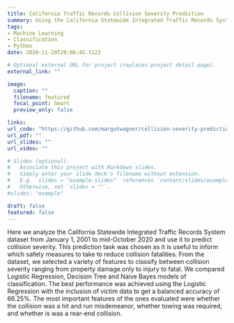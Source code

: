 ```yaml
---
title: California Traffic Records Collision Severity Prediction
summary: Using the California Statewide Integrated Traffic Records System dataset from 2001-2020, we look at various features and models to classify between collision severity. 
tags:
- Machine Learning
- Classification
- Python
date: 2020-11-20T20:06:45.112Z

# Optional external URL for project (replaces project detail page).
external_link: ""

image:
  caption: ""
  filename: featured
  focal_point: Smart
  preview_only: false

links:
url_code: "https://github.com/margotwagner/collision-severity-prediction.git"
url_pdf: ""
url_slides: ""
url_video: ""

# Slides (optional).
#   Associate this project with Markdown slides.
#   Simply enter your slide deck's filename without extension.
#   E.g. `slides = "example-slides"` references `content/slides/example-slides.md`.
#   Otherwise, set `slides = ""`.
#slides: "example"

draft: false
featured: false
---
```


Here we analyze the California Statewide Integrated Traffic Records System
dataset from January 1, 2001 to mid-October 2020 and use it to predict
collision severity. This prediction task was chosen as it is useful to inform
which safety measures to take to reduce collision fatalities. From the dataset,
we selected a variety of features to classify between collision severity ranging
from property damage only to injury to fatal. We compared Logistic
Regression, Decision Tree and Naive Bayes models of classification. The best
performance was achieved using the Logistic Regression with the inclusion
of victim data to get a balanced accuracy of 66.25%. The most important
features of the ones evaluated were whether the collision was a hit and run
misdemeanor, whether towing was required, and whether is was a rear-end
collision.

